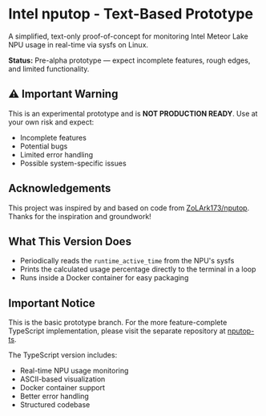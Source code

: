 # Intel nputop - Text-Based Prototype

A simplified, text-only proof-of-concept for monitoring Intel Meteor Lake NPU usage in real-time via sysfs on Linux.

**Status:** Pre-alpha prototype — expect incomplete features, rough edges, and limited functionality.

## ⚠️ Important Warning

This is an experimental prototype and is **NOT PRODUCTION READY**. Use at your own risk and expect:
- Incomplete features
- Potential bugs
- Limited error handling
- Possible system-specific issues

## Acknowledgements

This project was inspired by and based on code from [ZoLArk173/nputop](https://github.com/ZoLArk173/nputop). Thanks for the inspiration and groundwork!

## What This Version Does

* Periodically reads the `runtime_active_time` from the NPU's sysfs
* Prints the calculated usage percentage directly to the terminal in a loop
* Runs inside a Docker container for easy packaging

## Important Notice

This is the basic prototype branch. For the more feature-complete TypeScript implementation, please visit the separate repository at [nputop-ts](https://github.com/DMontgomery40/nputop-ts).

The TypeScript version includes:
* Real-time NPU usage monitoring
* ASCII-based visualization
* Docker container support
* Better error handling
* Structured codebase
